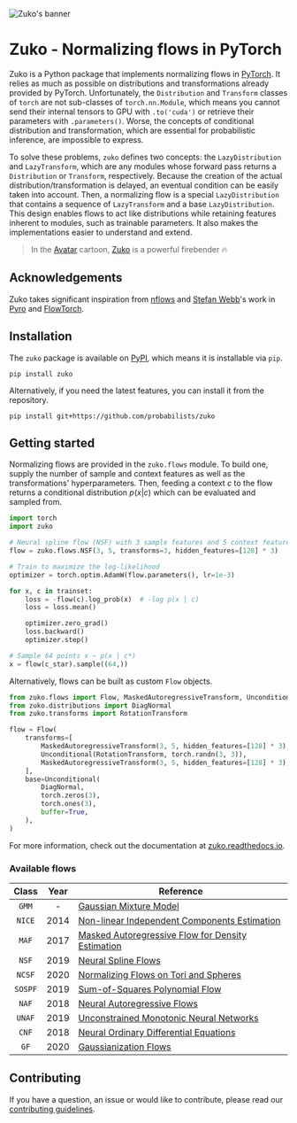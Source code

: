 ![Zuko's banner](https://raw.githubusercontent.com/probabilists/zuko/master/docs/images/banner.svg)

# Zuko - Normalizing flows in PyTorch

Zuko is a Python package that implements normalizing flows in [PyTorch](https://pytorch.org). It relies as much as possible on distributions and transformations already provided by PyTorch. Unfortunately, the `Distribution` and `Transform` classes of `torch` are not sub-classes of `torch.nn.Module`, which means you cannot send their internal tensors to GPU with `.to('cuda')` or retrieve their parameters with `.parameters()`. Worse, the concepts of conditional distribution and transformation, which are essential for probabilistic inference, are impossible to express.

To solve these problems, `zuko` defines two concepts: the `LazyDistribution` and `LazyTransform`, which are any modules whose forward pass returns a `Distribution` or `Transform`, respectively. Because the creation of the actual distribution/transformation is delayed, an eventual condition can be easily taken into account. Then, a normalizing flow is a special `LazyDistribution` that contains a sequence of `LazyTransform` and a base `LazyDistribution`. This design enables flows to act like distributions while retaining features inherent to modules, such as trainable parameters. It also makes the implementations easier to understand and extend.

> In the [Avatar](https://wikipedia.org/wiki/Avatar:_The_Last_Airbender) cartoon, [Zuko](https://wikipedia.org/wiki/Zuko) is a powerful firebender 🔥

## Acknowledgements

Zuko takes significant inspiration from [nflows](https://github.com/bayesiains/nflows) and [Stefan Webb](https://github.com/stefanwebb)'s work in [Pyro](https://github.com/pyro-ppl/pyro) and [FlowTorch](https://github.com/facebookincubator/flowtorch).

## Installation

The `zuko` package is available on [PyPI](https://pypi.org/project/zuko), which means it is installable via `pip`.

```
pip install zuko
```

Alternatively, if you need the latest features, you can install it from the repository.

```
pip install git+https://github.com/probabilists/zuko
```

## Getting started

Normalizing flows are provided in the `zuko.flows` module. To build one, supply the number of sample and context features as well as the transformations' hyperparameters. Then, feeding a context $c$ to the flow returns a conditional distribution $p(x | c)$ which can be evaluated and sampled from.

```python
import torch
import zuko

# Neural spline flow (NSF) with 3 sample features and 5 context features
flow = zuko.flows.NSF(3, 5, transforms=3, hidden_features=[128] * 3)

# Train to maximize the log-likelihood
optimizer = torch.optim.AdamW(flow.parameters(), lr=1e-3)

for x, c in trainset:
    loss = -flow(c).log_prob(x)  # -log p(x | c)
    loss = loss.mean()

    optimizer.zero_grad()
    loss.backward()
    optimizer.step()

# Sample 64 points x ~ p(x | c*)
x = flow(c_star).sample((64,))
```

Alternatively, flows can be built as custom `Flow` objects.

```python
from zuko.flows import Flow, MaskedAutoregressiveTransform, Unconditional
from zuko.distributions import DiagNormal
from zuko.transforms import RotationTransform

flow = Flow(
    transforms=[
        MaskedAutoregressiveTransform(3, 5, hidden_features=[128] * 3),
        Unconditional(RotationTransform, torch.randn(3, 3)),
        MaskedAutoregressiveTransform(3, 5, hidden_features=[128] * 3),
    ],
    base=Unconditional(
        DiagNormal,
        torch.zeros(3),
        torch.ones(3),
        buffer=True,
    ),
)
```

For more information, check out the documentation at [zuko.readthedocs.io](https://zuko.readthedocs.io).

### Available flows

| Class   | Year | Reference |
|:-------:|:----:|-----------|
| `GMM`   | -    | [Gaussian Mixture Model](https://wikipedia.org/wiki/Mixture_model#Gaussian_mixture_model) |
| `NICE`  | 2014 | [Non-linear Independent Components Estimation](https://arxiv.org/abs/1410.8516) |
| `MAF`   | 2017 | [Masked Autoregressive Flow for Density Estimation](https://arxiv.org/abs/1705.07057) |
| `NSF`   | 2019 | [Neural Spline Flows](https://arxiv.org/abs/1906.04032) |
| `NCSF`  | 2020 | [Normalizing Flows on Tori and Spheres](https://arxiv.org/abs/2002.02428) |
| `SOSPF` | 2019 | [Sum-of-Squares Polynomial Flow](https://arxiv.org/abs/1905.02325) |
| `NAF`   | 2018 | [Neural Autoregressive Flows](https://arxiv.org/abs/1804.00779) |
| `UNAF`  | 2019 | [Unconstrained Monotonic Neural Networks](https://arxiv.org/abs/1908.05164) |
| `CNF`   | 2018 | [Neural Ordinary Differential Equations](https://arxiv.org/abs/1806.07366) |
| `GF`    | 2020 | [Gaussianization Flows](https://arxiv.org/abs/2003.01941) |

## Contributing

If you have a question, an issue or would like to contribute, please read our [contributing guidelines](https://github.com/probabilists/zuko/blob/master/CONTRIBUTING.md).
